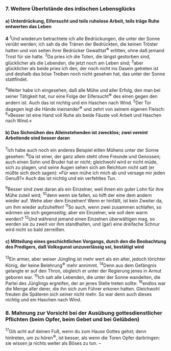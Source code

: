 ### 7. Weitere Überlstände des irdischen Lebensglücks

#### a) Unterdrückung, Eifersucht und teils ruhelose Arbeit, teils träge Ruhe entwerten das Leben

__4__
<sup>1</sup>Und wiederum betrachtete ich alle Bedrückungen, die unter der Sonne verübt werden; ich sah da die Tränen der Bedrückten, die keinen Tröster hatten und von seiten ihrer Bedrücker Gewalttat<sup title="oder: Mißhandlung">&#x2732;</sup> erlitten, ohne daß jemand Trost für sie hatte.
<sup>2</sup>Da pries ich die Toten, die längst gestorben sind, glücklicher als die Lebenden, die jetzt noch am Leben sind;
<sup>3</sup>aber glücklicher als beide pries ich den, der noch nicht ins Dasein getreten ist und deshalb das böse Treiben noch nicht gesehen hat, das unter der Sonne stattfindet.

<sup>4</sup>Weiter habe ich eingesehen, daß alle Mühe und aller Erfolg, den man bei seiner Tätigkeit hat, nur eine Folge der Eifersucht<sup title="oder: des Neides">&#x2732;</sup> des einen gegen den andern ist. Auch das ist nichtig und ein Haschen nach Wind.
<sup>5</sup>Der Tor dagegen legt die Hände ineinander<sup title="= in den Schoß">&#x2732;</sup> und zehrt von seinem eigenen Fleisch:
<sup>6</sup>»Besser ist eine Hand voll Ruhe als beide Fäuste voll Arbeit und Haschen nach Wind.«

#### b) Das Sichmühen des Alleinstehenden ist zwecklos; zwei vereint Arbeitende sind besser daran

<sup>7</sup>Ich habe auch noch ein anderes Beispiel eitlen Mühens unter der Sonne gesehen:
<sup>8</sup>Da ist einer, der ganz allein steht ohne Freunde und Genossen; auch einen Sohn und Bruder hat er nicht; gleichwohl wird er nicht müde, sich zu plagen, und seine Augen sehen sich am Reichtum nicht satt (er müßte sich doch sagen): »Für wen mühe ich mich ab und versage mir jeden Genuß?« Auch das ist nichtig und ein verfehltes Tun.

<sup>9</sup>Besser sind zwei daran als ein Einzelner, weil ihnen ein guter Lohn für ihre Mühe zuteil wird;
<sup>10</sup>denn wenn sie fallen, so hilft der eine dem andern wieder auf. Wehe aber dem Einzelnen! Wenn er hinfällt, ist kein Zweiter da, um ihm wieder aufzuhelfen!
<sup>11</sup>So auch, wenn zwei zusammen schlafen, so wärmen sie sich gegenseitig; aber ein Einzelner, wie soll dem warm werden?
<sup>12</sup>Und während jemand einen Einzelnen überwältigen mag, so werden sie zu zweit vor ihm standhalten, und (gar) eine dreifache Schnur wird nicht so bald zerreißen.

#### c) Mitteilung eines geschichtlichen Vorgangs, durch den die Beobachtung des Predigers, daß Volksgunst unzuverlässig sei, bestätigt wird

<sup>13</sup>Ein armer, aber weiser Jüngling ist mehr wert als ein alter, jedoch törichter König, der keine Belehrung<sup title="oder: Warnung">&#x2732;</sup> mehr annimmt.
<sup>14</sup>Denn aus dem Gefängnis gelangte er auf den Thron, obgleich er unter der Regierung jenes in Armut geboren war.
<sup>15</sup>Ich sah alle Lebenden, die unter der Sonne wandelten, die Partei des Jünglings ergreifen, der an jenes Stelle treten sollte:
<sup>16</sup>endlos war die Menge aller derer, die ihn sich zum Führer erkoren hatten. Gleichwohl freuten die Späteren sich seiner nicht mehr. So war denn auch dieses nichtig und ein Haschen nach Wind.

### 8. Mahnung zur Vorsicht bei der Ausübung gottesdienstlicher Pflichten (beim Opfer, beim Gebet und bei Gelübden)

<sup>17</sup>Gib acht auf deinen Fuß, wenn du zum Hause Gottes gehst; denn hintreten, um zu hören<sup title="oder: gehorsam zu sein">&#x2732;</sup>, ist besser, als wenn die Toren Opfer darbringen: sie wissen ja nichts weiter als Böses zu tun. –